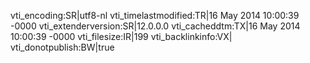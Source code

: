 vti_encoding:SR|utf8-nl
vti_timelastmodified:TR|16 May 2014 10:00:39 -0000
vti_extenderversion:SR|12.0.0.0
vti_cacheddtm:TX|16 May 2014 10:00:39 -0000
vti_filesize:IR|199
vti_backlinkinfo:VX|
vti_donotpublish:BW|true
